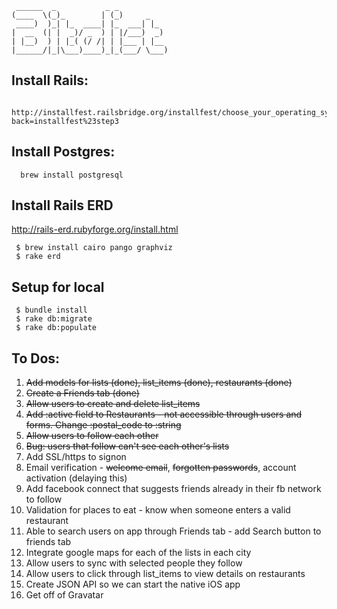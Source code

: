      ______  _           _ _
    (____  \(_)_        | (_)     _
     ____)  )_| |_  ____| |_  ___| |_
    |  __  (| |  _)/ _  ) | |/___)  _)
    | |__)  ) | |_( (/ /| | |___ | |__
    |______/|_|\___)____)_|_(___/ \___)


Install Rails:
----------------
      http://installfest.railsbridge.org/installfest/choose_your_operating_system?back=installfest%23step3


Install Postgres:
-----------------
      brew install postgresql

Install Rails ERD
-----------------
http://rails-erd.rubyforge.org/install.html

     $ brew install cairo pango graphviz
     $ rake erd

Setup for local
---------------
     $ bundle install
     $ rake db:migrate
     $ rake db:populate

To Dos:
--------

1. ~~Add models for lists (done), list_items (done), restaurants (done)~~
2. ~~Create a Friends tab (done)~~
2. ~~Allow users to create and delete list_items~~
2. ~~Add :active field to Restaurants - not accessible through users and forms. Change :postal_code to :string~~
2. ~~Allow users to follow each other~~
2. ~~Bug: users that follow can't see each other's lists~~
2. Add SSL/https to signon
2. Email verification - ~~welcome email~~, ~~forgotten passwords~~, account activation (delaying this)
4. Add facebook connect that suggests friends already in their fb network to follow
2. Validation for places to eat - know when someone enters a valid restaurant
3. Able to search users on app through Friends tab - add Search button to friends tab
4. Integrate google maps for each of the lists in each city
3. Allow users to sync with selected people they follow
2. Allow users to click through list_items to view details on restaurants
2. Create JSON API so we can start the native iOS app
5. Get off of Gravatar
